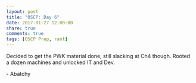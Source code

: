 ```yaml
---
layout: post
title: "OSCP: Day 6"
date: 2017-01-27 12:00:00
share: true
comments: true
tags: [OSCP Prep, rant]
---
```


Decided to get the PWK material done, still slacking at Ch4 though. Rooted a dozen machines and unlocked IT and Dev.

\- Abatchy